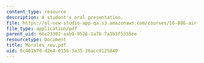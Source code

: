 ```yaml
---
content_type: resource
description: A student's oral presentation.
file: https://ol-ocw-studio-app-qa.s3.amazonaws.com/courses/16-886-air-transportation-systems-architecting-spring-2004/0c461b7dd2e401563a3526acc9125840_Morales_rev.pdf
file_type: application/pdf
parent_uid: 6bc23302-aab9-9576-1a7b-7a3b3f5335ee
resourcetype: Document
title: Morales_rev.pdf
uid: 0c461b7d-d2e4-0156-3a35-26acc9125840
---
```

